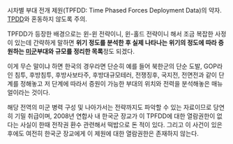 시차별 부대 전개 제원(TPFDD: Time Phased Forces Deployment Data)의 약자.  
[TPDD](TPDD.md)와 혼동하지 않도록 주의.

TPFDD가 등장한 배경으로는 윈-윈 전략이니, 윈-홀드 전략이니 해서 조금 복잡한 사정이 있는데 간략하게 말하면 **위기 정도를 분석한 후
실제 나타나는 위기의 정도에 따라 증원하는 [미군](%EB%AF%B8%EA%B5%B0.md)부대와 규모를 정리한 목록**정도 되겠다.

이게 무슨 말이냐 하면 한국의 경우라면 단순히 예를 들어 북한군의 단순 도발, GOP라인 침투, 후방침투, 후방사보타주, 후방대규모테러,
전쟁징후, 국지전, 전면전과 같이 단계를 정해놓고 저 단계에 따라서 증원이 가능한 부대의 위치와 전력을 분석해놓은 매뉴얼이라는 것이다.

해당 전역의 미군 병력 구성 및 나아가서는 전략까지도 파악할 수 있는 자료이므로 당연히 기밀 취급이며, 2008년 연합사 내 한국군 장교가
이 TPFDD에 대한 열람권한이 없다는 사실이 한때 전작권 환수 관련해서 떡밥으로 돈 적이 있다. 그리고 이 사건이 있은 후에도 여전히
한국군 장교에게 이 제원에 대한 열람권한은 존재하지 않는다.

